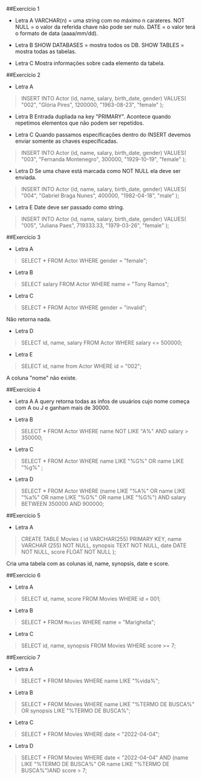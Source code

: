 ##Exercício 1
- Letra A
VARCHAR(n) = uma string com no máximo n carateres.
NOT NULL = o valor da referida chave não pode ser nulo.
DATE = o valor terá o formato de data (aaaa/mm/dd).

- Letra B
SHOW DATABASES = mostra todos os DB.
SHOW TABLES = mostra todas as tabelas.

- Letra C
Mostra informações sobre cada elemento da tabela.

##Exercício 2
- Letra A
> INSERT INTO Actor (id, name, salary, birth_date, gender)
VALUES(
  "002", 
  "Glória Pires",
  1200000,
  "1963-08-23", 
  "female"
);

- Letra B
Entrada dupliada na key "PRIMARY". Acontece quando repetimos elementos que não podem ser repetidos.

- Letra C
Quando passamos especificações dentro do INSERT devemos enviar somente as chaves especificadas.
> INSERT INTO Actor (id, name, salary, birth_date, gender)
VALUES(
  "003", 
  "Fernanda Montenegro",
  300000,
  "1929-10-19", 
  "female"
);

- Letra D
Se uma chave está marcada como NOT NULL ela deve ser enviada.
> INSERT INTO Actor (id, name, salary, birth_date, gender)
VALUES(
  "004",
  "Gabriel Braga Nunes",
  400000,
  "1982-04-18", 
  "male"
);

- Letra E
Date deve ser passado como string.
> INSERT INTO Actor (id, name, salary, birth_date, gender)
VALUES(
  "005", 
  "Juliana Paes",
  719333.33,
  "1979-03-26", 
  "female"
);

##Exercício 3
- Letra A
> SELECT * FROM Actor WHERE gender = "female";

- Letra B
> SELECT salary FROM Actor WHERE name = "Tony Ramos";

- Letra C
> SELECT * FROM Actor WHERE gender = "invalid";

Não retorna nada.

- Letra D
> SELECT id, name, salary FROM Actor WHERE salary <= 500000;

- Letra E
> SELECT id, name from Actor WHERE id = "002";

A coluna "nome" não existe.

##Exercício 4
- Letra A
A query retorna todas as infos de usuários cujo nome começa com A ou J e ganham mais de 30000.

- Letra B
> SELECT * FROM Actor WHERE name NOT LIKE "A%" AND salary > 350000;

- Letra C
> SELECT * FROM Actor WHERE name LIKE "%G%" OR name LIKE "%g%" ;

- Letra D
> SELECT * FROM Actor
WHERE (name LIKE "%A%" OR name LIKE "%a%" OR name LIKE "%G%" OR name LIKE "%G%") AND salary BETWEEN 350000 AND 900000;

##Exercício 5
- Letra A
> CREATE TABLE Movies (
  id VARCHAR(255) PRIMARY KEY,
  name VARCHAR (255) NOT NULL,
  synopsis TEXT NOT NULL,
  date DATE NOT NULL,
  score FLOAT NOT NULL
);

Cria uma tabela com as colunas id, name, synopsis, date e score.

##Exercício 6
- Letra A
> SELECT id, name, score FROM Movies WHERE id = 001;

- Letra B
> SELECT * FROM `Movies` WHERE name = "Marighella";

- Letra C
> SELECT id, name, synopsis FROM Movies WHERE score >= 7;

##Exercício 7
- Letra A
> SELECT * FROM Movies WHERE name LIKE "%vida%";

- Letra B
> SELECT * FROM Movies WHERE name LIKE "%TERMO DE BUSCA%" OR synopsis LIKE "%TERMO DE BUSCA%";

- Letra C
> SELECT * FROM Movies WHERE date < "2022-04-04";

- Letra D
> SELECT * FROM Movies WHERE date < "2022-04-04" AND (name LIKE "%TERMO DE BUSCA%" OR name LIKE "%TERMO DE BUSCA%")AND score > 7;


